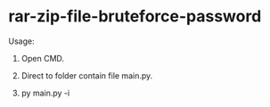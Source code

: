 # rar-zip-file-bruteforce-password

Usage:

   1. Open CMD.
      
   2. Direct to folder contain file main.py.
      
   3. py main.py -i <path to compressed file> 
